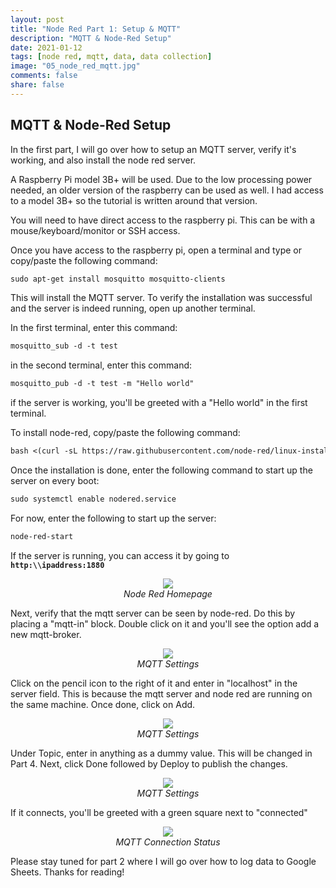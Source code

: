 ```yaml
---
layout: post
title: "Node Red Part 1: Setup & MQTT"
description: "MQTT & Node-Red Setup"
date: 2021-01-12
tags: [node red, mqtt, data, data collection]
image: "05_node_red_mqtt.jpg"
comments: false
share: false
---
```


## MQTT & Node-Red Setup

In the first part, I will go over how to setup an MQTT server, verify it's working, and also install the node red server.

A Raspberry Pi model 3B+ will be used. Due to the low processing power needed, an older version of the raspberry can be used as well. I had access to a model 3B+ so the tutorial is written around that version.

You will need to have direct access to the raspberry pi. This can be with a mouse/keyboard/monitor or SSH access.

Once you have access to the raspberry pi, open a terminal and type or copy/paste the following command:

``` txt
sudo apt-get install mosquitto mosquitto-clients
```

This will install the MQTT server. To verify the installation was successful and the server is indeed running, open up another terminal.

In the first terminal, enter this command:

``` txt
mosquitto_sub -d -t test
```

in the second terminal, enter this command:

``` txt
mosquitto_pub -d -t test -m "Hello world"
```

if the server is working, you'll be greeted with a "Hello world" in the first terminal.

To install node-red, copy/paste the following command:
 
``` txt
bash <(curl -sL https://raw.githubusercontent.com/node-red/linux-installers/master/deb/update-nodejs-and-nodered)
```

Once the installation is done, enter the following command to start up the server on every boot:

``` txt
sudo systemctl enable nodered.service
```

For now, enter the following to start up the server:
``` txt
node-red-start
```

If the server is running, you can access it by going to **`http:\\ipaddress:1880`**
<p align="center">
  <img src="{{ "/images/05_node_red_pt1/nodered_1.webp" | prepend: site.baseurl }}"  />
  <br>
  <em>Node Red Homepage</em>
</p>
Next, verify that the mqtt server can be seen by node-red. Do this by placing a "mqtt-in" block. Double click on it and you'll see the option add a new mqtt-broker.
<p align="center">
  <img src="{{ "/images/05_node_red_pt1/nodered_2.webp" | prepend: site.baseurl }}"  />
  <br>
  <em>MQTT Settings</em>
</p>
Click on the pencil icon to the right of it and enter in "localhost" in the server field. This is because the mqtt server and node red are running on the same machine. Once done, click on Add.
<p align="center">
  <img src="{{ "/images/05_node_red_pt1/nodered_3.webp" | prepend: site.baseurl }}"  />
  <br>
  <em>MQTT Settings</em>
</p>
Under Topic, enter in anything as a dummy value. This will be changed in Part 4. Next, click Done followed by Deploy to publish the changes.
<p align="center">
  <img src="{{ "/images/05_node_red_pt1/nodered_4.webp" | prepend: site.baseurl }}"  />
  <br>
  <em>MQTT Settings</em>
</p>
If it connects, you'll be greeted with a green square next to "connected"
<p align="center">
  <img src="{{ "/images/05_node_red_pt1/nodered_5.webp" | prepend: site.baseurl }}"  />
  <br>
  <em>MQTT Connection Status</em>
</p>

Please stay tuned for part 2 where I will go over how to log data to Google Sheets. Thanks for reading!